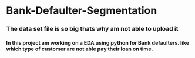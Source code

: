 # Bank-Defaulter-Segmentation
### The data set file is so big thats why am not able to upload it
#### In this project am working on a EDA using python for Bank defaulters. like which type of customer are not able pay their loan on time.
####
